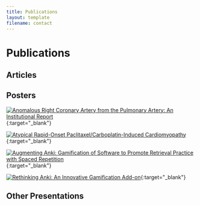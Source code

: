 ```yaml
---
title: Publications
layout: template
filename: contact
---
```


# Publications

## Articles


## Posters

[![Anomalous Right Coronary Artery from the Pulmonary Artery: An Institutional Report](..\jopeo/posters/ARCAPA_Policarpio.jpg)](https://github.com/jopeo/jopeo/blob/master/posters/ARCAPA_Policarpio.jpg?raw=true){:target="_blank"}

[![Atypical Rapid-Onset Paclitaxel/Carboplatin-Induced Cardiomyopathy](..\jopeo/posters/Atypical_Cardiomyopathy.jpg)](https://github.com/jopeo/jopeo/blob/master/posters/Atypical_Cardiomyopathy.jpg?raw=true){:target="_blank"}



[![Augmenting Anki: Gamification of Software to Promote Retrieval Practice with Spaced
Repetition](..\jopeo.github.io/Images/Research/Policarpio_MacInnis_Wallon_poster_IAMSE.jpg)](https://github.com/jopeo/jopeo.github.io/blob/master/Images/Research/Policarpio_MacInnis_Wallon_poster_IAMSE.jpg?raw=true){:target="_blank"}

[![Rethinking Anki: An Innovative Gamification Add-on](..\jopeo.github.io/Images/Research/MELS_Poster.jpg)](https://github.com/jopeo/jopeo.github.io/blob/master/Images/Research/Policarpio_MacInnis_Wallon_poster_IAMSE.jpg?raw=true){:target="_blank"}


## Other Presentations



